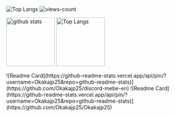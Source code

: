 ![Top Langs](https://github-readme-stats.vercel.app/api/top-langs/?username=Okakajp25&layout=compact)
![views-count](https://komarev.com/ghpvc/?username=Okakajp25&style=for-the-badge)
<p align="left"> 
  <img alt="github stats" height="130px" src="https://github-readme-stats.vercel.app/api?username=Okakajp25&theme=slateorange&show_icons=ture&count_private=true" />
  <img alt="Top Langs" height="130px" src="https://github-readme-stats.vercel.app/api/top-langs/?username=Okakajp25&theme=slateorange&show_icons=ture" />
</p>
![Readme Card](https://github-readme-stats.vercel.app/api/pin/?username=Okakajp25&repo=github-readme-stats)](https://github.com/Okakajp25/discord-mebe-en)
![Readme Card](https://github-readme-stats.vercel.app/api/pin/?username=Okakajp25&repo=github-readme-stats)](https://github.com/Okakajp25/Okakajp25)